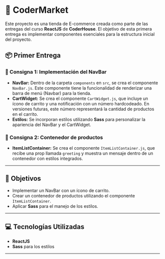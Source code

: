 # 🛒 CoderMarket

Este proyecto es una tienda de E-commerce creada como parte de las entregas del curso **ReactJS** de **CoderHouse**.
El objetivo de esta primera entrega es implementar componentes esenciales para la estructura inicial del proyecto.

## 📦 Primer Entrega

### 🔹 Consigna 1: Implementación del NavBar

- **NavBar:** Dentro de la carpeta `components` en `src`, se crea el componente `NavBar.js`. Este componente tiene la funcionalidad de renderizar una barra de menú (Navbar) para la tienda.
- **CartWidget:** Se crea el componente `CartWidget.js`, que incluye un ícono de carrito y una notificación con un número hardcodeado. En versiones futuras, este número representará la cantidad de productos en el carrito.
- **Estilos:** Se incorporan estilos utilizando **Sass** para personalizar la apariencia del NavBar y el CartWidget.

### 🔹 Consigna 2: Contenedor de productos

- **ItemListContainer:** Se crea el componente `ItemListContainer.js`, que recibe una prop llamada `greeting` y muestra un mensaje dentro de un contenedor con estilos integrados.

---

## 🎯 Objetivos

- Implementar un NavBar con un ícono de carrito.
- Crear un contenedor de productos utilizando el componente `ItemListContainer`.
- Aplicar **Sass** para el manejo de los estilos.

---

## 💻 Tecnologías Utilizadas

- **ReactJS**
- **Sass** para los estilos

---
